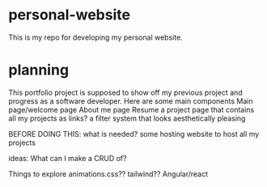 # personal-website
This is my repo for developing my personal website.

# planning

This portfolio project is supposed to show off my previous project and progress as a software developer. Here are some main components
Main page/welcome page
About me page
Resume
a project page that contains all my projects as links?
a filter system that looks aesthetically pleasing

BEFORE DOING THIS:
what is needed?
some hosting website to host all my projects

ideas: 
What can I make a CRUD of?

Things to explore
animations.css?? tailwind??
Angular/react